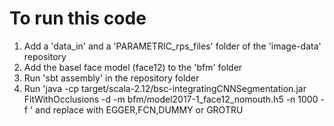# To run this code
1. Add a 'data_in' and a 'PARAMETRIC_rps_files' folder of the 'image-data' repository
2. Add the basel face model (face12) to the 'bfm' folder
3. Run 'sbt assembly' in the repository folder
4. Run 'java -cp target/scala-2.12/bsc-integratingCNNSegmentation.jar FitWithOcclusions -d -m bfm/model2017-1_face12_nomouth.h5 -n 1000 -f <Mask>' and replace <Mask> with EGGER,FCN,DUMMY or GROTRU

